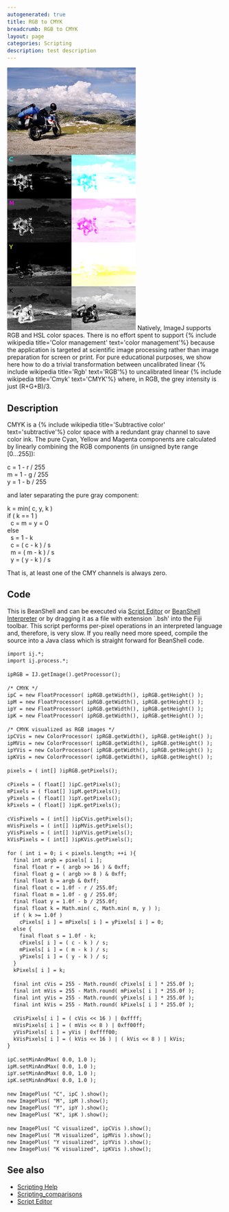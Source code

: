 ```yaml
---
autogenerated: true
title: RGB to CMYK
breadcrumb: RGB to CMYK
layout: page
categories: Scripting
description: test description
---
```


<img src="/media/Cmyk.jpg" title="fig:Trivial RGB to CMYK conversion. The left panel shows the individual CMYK channels as intensities in range [0(black)...1(white)], the right panel visualizes the individual CMYK channels as printed with the respective ink color on white paper." width="300" alt="Trivial RGB to CMYK conversion. The left panel shows the individual CMYK channels as intensities in range [0(black)...1(white)], the right panel visualizes the individual CMYK channels as printed with the respective ink color on white paper." /> Natively, ImageJ supports RGB and HSL color spaces. There is no effort spent to support {% include wikipedia title='Color management' text='color management'%} because the application is targeted at scientific image processing rather than image preparation for screen or print. For pure educational purposes, we show here how to do a trivial transformation between uncalibrated linear {% include wikipedia title='Rgb' text='RGB'%} to uncalibrated linear {% include wikipedia title='Cmyk' text='CMYK'%} where, in RGB, the grey intensity is just (R+G+B)/3.

Description
-----------

CMYK is a {% include wikipedia title='Subtractive color' text='subtractive'%} color space with a redundant gray channel to save color ink. The pure Cyan, Yellow and Magenta components are calculated by linearly combining the RGB components (in unsigned byte range \[0...255\]):

c = 1 - r / 255  
m = 1 - g / 255  
y = 1 - b / 255

and later separating the pure gray component:

k = min( c, y, k )  
if ( k == 1 )  
  c = m = y = 0  
else  
  s = 1 - k  
  c = ( c - k ) / s  
  m = ( m - k ) / s  
  y = ( y - k ) / s

That is, at least one of the CMY channels is always zero.

Code
----

This is BeanShell and can be executed via [Script Editor](Script_Editor) or [BeanShell Interpreter](BeanShell_Interpreter) or by dragging it as a file with extension \`.bsh' into the Fiji toolbar. This script performs per-pixel operations in an interpreted language and, therefore, is very slow. If you really need more speed, compile the source into a Java class which is straight forward for BeanShell code.

    import ij.*;
    import ij.process.*;

    ipRGB = IJ.getImage().getProcessor();

    /* CMYK */
    ipC = new FloatProcessor( ipRGB.getWidth(), ipRGB.getHeight() );
    ipM = new FloatProcessor( ipRGB.getWidth(), ipRGB.getHeight() );
    ipY = new FloatProcessor( ipRGB.getWidth(), ipRGB.getHeight() );
    ipK = new FloatProcessor( ipRGB.getWidth(), ipRGB.getHeight() );

    /* CMYK visualized as RGB images */
    ipCVis = new ColorProcessor( ipRGB.getWidth(), ipRGB.getHeight() );
    ipMVis = new ColorProcessor( ipRGB.getWidth(), ipRGB.getHeight() );
    ipYVis = new ColorProcessor( ipRGB.getWidth(), ipRGB.getHeight() );
    ipKVis = new ColorProcessor( ipRGB.getWidth(), ipRGB.getHeight() );

    pixels = ( int[] )ipRGB.getPixels();

    cPixels = ( float[] )ipC.getPixels();
    mPixels = ( float[] )ipM.getPixels();
    yPixels = ( float[] )ipY.getPixels();
    kPixels = ( float[] )ipK.getPixels();

    cVisPixels = ( int[] )ipCVis.getPixels();
    mVisPixels = ( int[] )ipMVis.getPixels();
    yVisPixels = ( int[] )ipYVis.getPixels();
    kVisPixels = ( int[] )ipKVis.getPixels();

    for ( int i = 0; i < pixels.length; ++i ){
      final int argb = pixels[ i ];
      final float r = ( argb >> 16 ) & 0xff;
      final float g = ( argb >> 8 ) & 0xff;
      final float b = argb & 0xff;
      final float c = 1.0f - r / 255.0f;
      final float m = 1.0f - g / 255.0f;
      final float y = 1.0f - b / 255.0f;
      final float k = Math.min( c, Math.min( m, y ) );
      if ( k >= 1.0f )
        cPixels[ i ] = mPixels[ i ] = yPixels[ i ] = 0;
      else {
        final float s = 1.0f - k;
        cPixels[ i ] = ( c - k ) / s;
        mPixels[ i ] = ( m - k ) / s;
        yPixels[ i ] = ( y - k ) / s;
      }
      kPixels[ i ] = k;
      
      final int cVis = 255 - Math.round( cPixels[ i ] * 255.0f );
      final int mVis = 255 - Math.round( mPixels[ i ] * 255.0f );
      final int yVis = 255 - Math.round( yPixels[ i ] * 255.0f );
      final int kVis = 255 - Math.round( kPixels[ i ] * 255.0f );
      
      cVisPixels[ i ] = ( cVis << 16 ) | 0xffff;
      mVisPixels[ i ] = ( mVis << 8 ) | 0xff00ff;
      yVisPixels[ i ] = yVis | 0xffff00;
      kVisPixels[ i ] = ( kVis << 16 ) | ( kVis << 8 ) | kVis;
    }

    ipC.setMinAndMax( 0.0, 1.0 );
    ipM.setMinAndMax( 0.0, 1.0 );
    ipY.setMinAndMax( 0.0, 1.0 );
    ipK.setMinAndMax( 0.0, 1.0 );

    new ImagePlus( "C", ipC ).show();
    new ImagePlus( "M", ipM ).show();
    new ImagePlus( "Y", ipY ).show();
    new ImagePlus( "K", ipK ).show();

    new ImagePlus( "C visualized", ipCVis ).show();
    new ImagePlus( "M visualized", ipMVis ).show();
    new ImagePlus( "Y visualized", ipYVis ).show();
    new ImagePlus( "K visualized", ipKVis ).show();

See also
--------

-   [Scripting Help](Scripting_Help)
-   [Scripting\_comparisons](Scripting_comparisons)
-   [Script Editor](Script_Editor)


